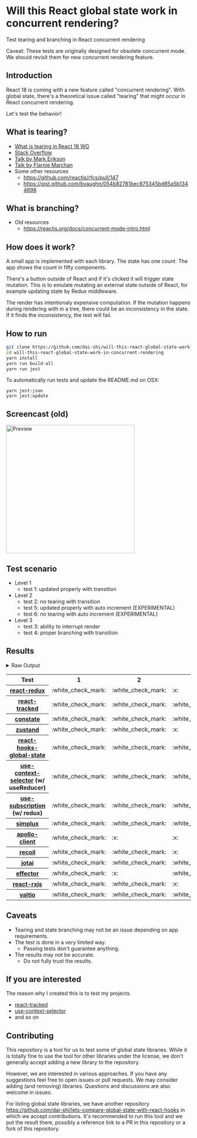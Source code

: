 # Will this React global state work in concurrent rendering?

Test tearing and branching in React concurrent rendering

Caveat: These tests are originally designed for obsolete concurrent mode. We should revisit them for new concurrent rendering feature.

## Introduction

React 18 is coming with a new feature called "concurrent rendering".
With global state, there's a theoretical issue called "tearing"
that might occur in React concurrent rendering.

Let's test the behavior!

## What is tearing?

- [What is tearing in React 18 WG](https://github.com/reactwg/react-18/discussions/69)
- [Stack Overflow](https://stackoverflow.com/questions/54891675/what-is-tearing-in-the-context-of-the-react-redux)
- [Talk by Mark Erikson](https://www.youtube.com/watch?v=yOZ4Ml9LlWE&t=933s)
- [Talk by Flarnie Marchan](https://www.youtube.com/watch?v=V1Ly-8Z1wQA&t=1079s)
- Some other resources
  - https://github.com/reactjs/rfcs/pull/147
  - https://gist.github.com/bvaughn/054b82781bec875345bd85a5b1344698

## What is branching?

- Old resources
  - https://reactjs.org/docs/concurrent-mode-intro.html

## How does it work?

A small app is implemented with each library.
The state has one count.
The app shows the count in fifty components.

There's a button outside of React and
if it's clicked it will trigger state mutation.
This is to emulate mutating an external state outside of React,
for example updating state by Redux middleware.

The render has intentionaly expensive computation.
If the mutation happens during rendering with in a tree,
there could be an inconsistency in the state.
If it finds the inconsistency, the test will fail.

## How to run

```bash
git clone https://github.com/dai-shi/will-this-react-global-state-work-in-concurrent-rendering.git
cd will-this-react-global-state-work-in-concurrent-rendering
yarn install
yarn run build-all
yarn run jest
```

To automatically run tests and update the README.md on OSX:
```
yarn jest:json
yarn jest:update
```

## Screencast (old)

<img src="https://user-images.githubusercontent.com/490574/61502196-ce109200-aa0d-11e9-9efc-6203545d367c.gif" alt="Preview" width="350" />

## Test scenario

- Level 1
  - test 1: updated properly with transition
- Level 2
  - test 2: no tearing with transition
  - test 5: updated properly with auto increment (EXPERIMENTAL)
  - test 6: no tearing with auto increment (EXPERIMENTAL)
- Level 3
  - test 3: ability to interrupt render
  - test 4: proper branching with transition

## Results

<details>
<summary>Raw Output</summary>

```
 react-redux
   with useTransition
     ✓ test 1: updated properly with transition (3936 ms)
     ✓ test 2: no tearing with transition (26 ms)
     ✕ test 3: ability to interrupt render (1 ms)
     ✕ test 4: proper branching with transition (4520 ms)
   with intensive auto increment
     ✓ test 5: updated properly with auto increment (2229 ms)
     ✕ test 6: no tearing with auto increment (2 ms)
 react-tracked
   with useTransition
     ✓ test 1: updated properly with transition (3704 ms)
     ✓ test 2: no tearing with transition (30 ms)
     ✓ test 3: ability to interrupt render (1 ms)
     ✓ test 4: proper branching with transition (5502 ms)
   with intensive auto increment
     ✓ test 5: updated properly with auto increment (6134 ms)
     ✓ test 6: no tearing with auto increment (1 ms)
 constate
   with useTransition
     ✓ test 1: updated properly with transition (2684 ms)
     ✓ test 2: no tearing with transition (31 ms)
     ✓ test 3: ability to interrupt render
     ✓ test 4: proper branching with transition (3500 ms)
   with intensive auto increment
     ✓ test 5: updated properly with auto increment (4019 ms)
     ✓ test 6: no tearing with auto increment (2 ms)
 zustand
   with useTransition
     ✓ test 1: updated properly with transition (3915 ms)
     ✓ test 2: no tearing with transition (28 ms)
     ✕ test 3: ability to interrupt render (2 ms)
     ✕ test 4: proper branching with transition (4518 ms)
   with intensive auto increment
     ✓ test 5: updated properly with auto increment (2226 ms)
     ✕ test 6: no tearing with auto increment (1 ms)
 react-hooks-global-state
   with useTransition
     ✓ test 1: updated properly with transition (4044 ms)
     ✓ test 2: no tearing with transition (27 ms)
     ✓ test 3: ability to interrupt render
     ✕ test 4: proper branching with transition (7237 ms)
   with intensive auto increment
     ✕ test 5: updated properly with auto increment (13227 ms)
     ✕ test 6: no tearing with auto increment (6 ms)
 use-context-selector
   with useTransition
     ✓ test 1: updated properly with transition (3734 ms)
     ✓ test 2: no tearing with transition (27 ms)
     ✓ test 3: ability to interrupt render (1 ms)
     ✓ test 4: proper branching with transition (5493 ms)
   with intensive auto increment
     ✓ test 5: updated properly with auto increment (6142 ms)
     ✓ test 6: no tearing with auto increment (1 ms)
 use-subscription
   with useTransition
     ✓ test 1: updated properly with transition (3532 ms)
     ✓ test 2: no tearing with transition (123 ms)
     ✓ test 3: ability to interrupt render
     ✕ test 4: proper branching with transition (7581 ms)
   with intensive auto increment
     ✕ test 5: updated properly with auto increment (13208 ms)
     ✕ test 6: no tearing with auto increment (3 ms)
 react-state
   with useTransition
     ✓ test 1: updated properly with transition (2705 ms)
     ✓ test 2: no tearing with transition (29 ms)
     ✓ test 3: ability to interrupt render
     ✓ test 4: proper branching with transition (3491 ms)
   with intensive auto increment
     ✓ test 5: updated properly with auto increment (4010 ms)
     ✓ test 6: no tearing with auto increment (1 ms)
 simplux
   with useTransition
     ✓ test 1: updated properly with transition (2734 ms)
     ✓ test 2: no tearing with transition (27 ms)
     ✓ test 3: ability to interrupt render
     ✕ test 4: proper branching with transition (7428 ms)
   with intensive auto increment
     ✓ test 5: updated properly with auto increment (4119 ms)
     ✓ test 6: no tearing with auto increment (3 ms)
 apollo-client
   with useTransition
     ✓ test 1: updated properly with transition (3776 ms)
     ✕ test 2: no tearing with transition (35 ms)
     ✕ test 3: ability to interrupt render (1 ms)
     ✕ test 4: proper branching with transition (3998 ms)
   with intensive auto increment
     ✓ test 5: updated properly with auto increment (2463 ms)
     ✕ test 6: no tearing with auto increment (1 ms)
 recoil
   with useTransition
     ✓ test 1: updated properly with transition (3579 ms)
     ✓ test 2: no tearing with transition (26 ms)
     ✕ test 3: ability to interrupt render (1 ms)
     ✕ test 4: proper branching with transition (4455 ms)
   with intensive auto increment
     ✓ test 5: updated properly with auto increment (3079 ms)
     ✓ test 6: no tearing with auto increment (1 ms)
 jotai
   with useTransition
     ✓ test 1: updated properly with transition (3707 ms)
     ✓ test 2: no tearing with transition (27 ms)
     ✓ test 3: ability to interrupt render
     ✕ test 4: proper branching with transition (8420 ms)
   with intensive auto increment
     ✓ test 5: updated properly with auto increment (5235 ms)
     ✓ test 6: no tearing with auto increment (1 ms)
 effector
   with useTransition
     ✓ test 1: updated properly with transition (2509 ms)
     ✕ test 2: no tearing with transition (25 ms)
     ✓ test 3: ability to interrupt render
     ✕ test 4: proper branching with transition (1020 ms)
   with intensive auto increment
     ✓ test 5: updated properly with auto increment (2211 ms)
     ✕ test 6: no tearing with auto increment (1 ms)
 react-rxjs
   with useTransition
     ✓ test 1: updated properly with transition (3905 ms)
     ✓ test 2: no tearing with transition (30 ms)
     ✕ test 3: ability to interrupt render (1 ms)
     ✕ test 4: proper branching with transition (4525 ms)
   with intensive auto increment
     ✓ test 5: updated properly with auto increment (3029 ms)
     ✓ test 6: no tearing with auto increment (1 ms)
 valtio
   with useTransition
     ✓ test 1: updated properly with transition (3545 ms)
     ✓ test 2: no tearing with transition (25 ms)
     ✓ test 3: ability to interrupt render
     ✕ test 4: proper branching with transition (7274 ms)
   with intensive auto increment
     ✕ test 5: updated properly with auto increment (13218 ms)
     ✕ test 6: no tearing with auto increment (5 ms)

```
</details>

<table>
<tr><th>Test</th><th>1</th><th>2</th><th>3</th><th>4</th><th>5</th><th>6</th></tr>
	<tr>
		<th><a href="https://react-redux.js.org">react-redux</a></th>
		<td>:white_check_mark:</td>
		<td>:white_check_mark:</td>
		<td>:x:</td>
		<td>:x:</td>
		<td>:white_check_mark:</td>
		<td>:x:</td>
	</tr>
	<tr>
		<th><a href="https://react-tracked.js.org">react-tracked</a></th>
		<td>:white_check_mark:</td>
		<td>:white_check_mark:</td>
		<td>:white_check_mark:</td>
		<td>:white_check_mark:</td>
		<td>:white_check_mark:</td>
		<td>:white_check_mark:</td>
	</tr>
	<tr>
		<th><a href="https://github.com/diegohaz/constate">constate</a></th>
		<td>:white_check_mark:</td>
		<td>:white_check_mark:</td>
		<td>:white_check_mark:</td>
		<td>:white_check_mark:</td>
		<td>:white_check_mark:</td>
		<td>:white_check_mark:</td>
	</tr>
	<tr>
		<th><a href="https://github.com/pmndrs/zustand">zustand</a></th>
		<td>:white_check_mark:</td>
		<td>:white_check_mark:</td>
		<td>:x:</td>
		<td>:x:</td>
		<td>:white_check_mark:</td>
		<td>:x:</td>
	</tr>
	<tr>
		<th><a href="https://github.com/dai-shi/react-hooks-global-state">react-hooks-global-state</a></th>
		<td>:white_check_mark:</td>
		<td>:white_check_mark:</td>
		<td>:white_check_mark:</td>
		<td>:x:</td>
		<td>:x:</td>
		<td>:x:</td>
	</tr>
	<tr>
		<th><a href="https://github.com/dai-shi/use-context-selector">use-context-selector</a> (w/ useReducer)</th>
		<td>:white_check_mark:</td>
		<td>:white_check_mark:</td>
		<td>:white_check_mark:</td>
		<td>:white_check_mark:</td>
		<td>:white_check_mark:</td>
		<td>:white_check_mark:</td>
	</tr>
	<tr>
		<th><a href="https://github.com/facebook/react/tree/master/packages/use-subscription">use-subscription</a> (w/ redux)</th>
		<td>:white_check_mark:</td>
		<td>:white_check_mark:</td>
		<td>:white_check_mark:</td>
		<td>:x:</td>
		<td>:x:</td>
		<td>:x:</td>
	</tr>
	<tr>
		<th><a href="https://github.com/MrWolfZ/simplux">simplux</a></th>
		<td>:white_check_mark:</td>
		<td>:white_check_mark:</td>
		<td>:white_check_mark:</td>
		<td>:x:</td>
		<td>:white_check_mark:</td>
		<td>:white_check_mark:</td>
	</tr>
	<tr>
		<th><a href="https://github.com/apollographql/apollo-client">apollo-client</a></th>
		<td>:white_check_mark:</td>
		<td>:x:</td>
		<td>:x:</td>
		<td>:x:</td>
		<td>:white_check_mark:</td>
		<td>:x:</td>
	</tr>
	<tr>
		<th><a href="https://recoiljs.org">recoil</a></th>
		<td>:white_check_mark:</td>
		<td>:white_check_mark:</td>
		<td>:x:</td>
		<td>:x:</td>
		<td>:white_check_mark:</td>
		<td>:white_check_mark:</td>
	</tr>
	<tr>
		<th><a href="https://github.com/pmndrs/jotai">jotai</a></th>
		<td>:white_check_mark:</td>
		<td>:white_check_mark:</td>
		<td>:white_check_mark:</td>
		<td>:x:</td>
		<td>:white_check_mark:</td>
		<td>:white_check_mark:</td>
	</tr>
	<tr>
		<th><a href="https://github.com/zerobias/effector">effector</a></th>
		<td>:white_check_mark:</td>
		<td>:x:</td>
		<td>:white_check_mark:</td>
		<td>:x:</td>
		<td>:white_check_mark:</td>
		<td>:x:</td>
	</tr>
	<tr>
		<th><a href="https://react-rxjs.org">react-rxjs</a></th>
		<td>:white_check_mark:</td>
		<td>:white_check_mark:</td>
		<td>:x:</td>
		<td>:x:</td>
		<td>:white_check_mark:</td>
		<td>:white_check_mark:</td>
	</tr>
	<tr>
		<th><a href="https://github.com/pmndrs/valtio">valtio</a></th>
		<td>:white_check_mark:</td>
		<td>:white_check_mark:</td>
		<td>:white_check_mark:</td>
		<td>:x:</td>
		<td>:x:</td>
		<td>:x:</td>
	</tr>

</table>

## Caveats

- Tearing and state branching may not be an issue depending on app requirements.
- The test is done in a very limited way.
  - Passing tests don't guarantee anything.
- The results may not be accurate.
  - Do not fully trust the results.

## If you are interested

The reason why I created this is to test my projects.

- [react-tracked](https://github.com/dai-shi/react-tracked)
- [use-context-selector](https://github.com/dai-shi/use-context-selector)
- and so on

## Contributing

This repository is a tool for us to test some of global state libraries.
While it is totally fine to use the tool for other libraries under the license,
we don't generally accept adding a new library to the repository.

However, we are interested in various approaches.
If you have any suggestions feel free to open issues or pull requests.
We may consider adding (and removing) libraries.
Questions and discussions are also welcome in issues.

For listing global state libraries, we have another repository
https://github.com/dai-shi/lets-compare-global-state-with-react-hooks
in which we accept contributions. It's recommended to run this tool
and we put the result there, possibly a reference link to a PR
in this repository or a fork of this repository.
